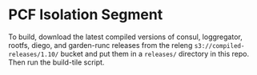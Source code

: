 # PCF Isolation Segment

To build, download the latest compiled versions of consul, loggregator, rootfs, diego, and garden-runc releases from the releng `s3://compiled-releases/1.10/` bucket and put them in a `releases/` directory in this repo. Then run the build-tile script.
